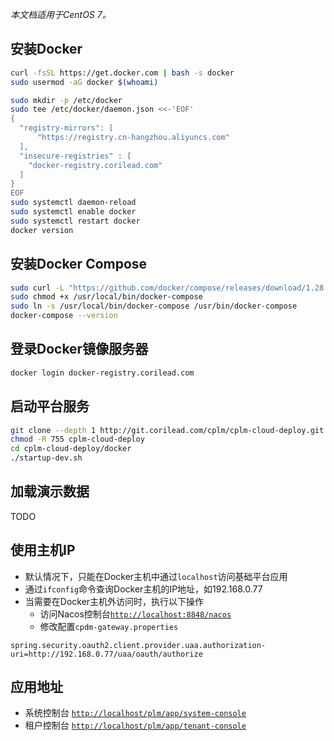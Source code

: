 *本文档适用于CentOS 7。*
## 安装Docker
```sh
curl -fsSL https://get.docker.com | bash -s docker
sudo usermod -aG docker $(whoami)

sudo mkdir -p /etc/docker
sudo tee /etc/docker/daemon.json <<-'EOF'
{
  "registry-mirrors": [
      "https://registry.cn-hangzhou.aliyuncs.com"
  ],
  "insecure-registries" : [
    "docker-registry.corilead.com"
  ]
}
EOF
sudo systemctl daemon-reload
sudo systemctl enable docker
sudo systemctl restart docker
docker version
```

## 安装Docker Compose
```sh
sudo curl -L "https://github.com/docker/compose/releases/download/1.28.4/docker-compose-$(uname -s)-$(uname -m)" -o /usr/local/bin/docker-compose
sudo chmod +x /usr/local/bin/docker-compose
sudo ln -s /usr/local/bin/docker-compose /usr/bin/docker-compose
docker-compose --version
```

## 登录Docker镜像服务器
```sh
docker login docker-registry.corilead.com
```

## 启动平台服务
```sh
git clone --depth 1 http://git.corilead.com/cplm/cplm-cloud-deploy.git
chmod -R 755 cplm-cloud-deploy
cd cplm-cloud-deploy/docker
./startup-dev.sh
```

## 加载演示数据
TODO

## 使用主机IP
* 默认情况下，只能在Docker主机中通过`localhost`访问基础平台应用
* 通过`ifconfig`命令查询Docker主机的IP地址，如192.168.0.77
* 当需要在Docker主机外访问时，执行以下操作
    - 访问Nacos控制台[`http://localhost:8848/nacos`](http://localhost:8848/nacos)
    - 修改配置`cpdm-gateway.properties`
```
spring.security.oauth2.client.provider.uaa.authorization-uri=http://192.168.0.77/uaa/oauth/authorize
```

## 应用地址
* 系统控制台 [`http://localhost/plm/app/system-console`](http://localhost/plm/app/system-console)
* 租户控制台 [`http://localhost/plm/app/tenant-console`](http://localhost/plm/app/tenant-console)
